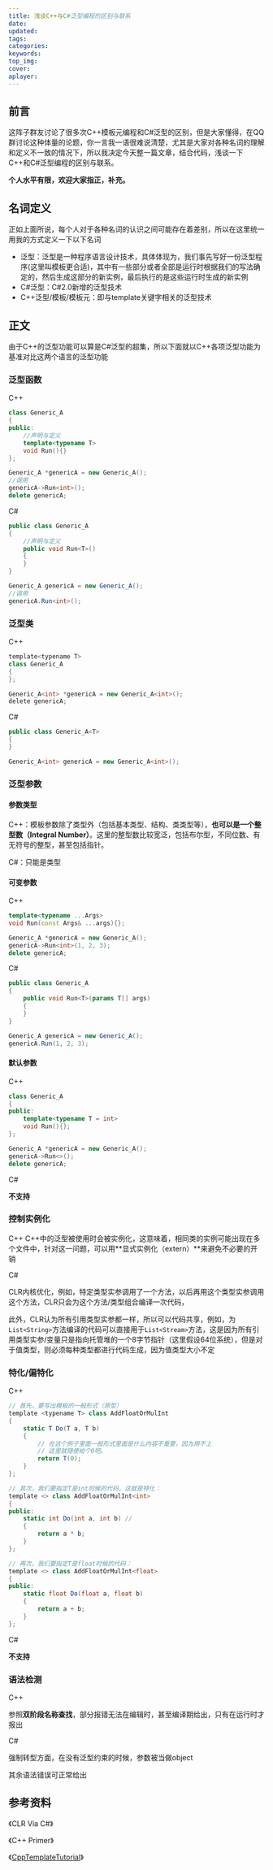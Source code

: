 ```yaml
---
title: 浅谈C++与C#泛型编程的区别与联系
date:
updated:
tags:
categories:
keywords:
top_img:
cover:
aplayer:
---
```

<meta name="referrer" content="no-referrer" />

## 前言

这阵子群友讨论了很多次C++模板元编程和C#泛型的区别，但是大家懂得，在QQ群讨论这种体量的论题，你一言我一语很难说清楚，尤其是大家对各种名词的理解和定义不一致的情况下，所以我决定今天整一篇文章，结合代码，浅谈一下C++和C#泛型编程的区别与联系。

**个人水平有限，欢迎大家指正，补充。**

## 名词定义

正如上面所说，每个人对于各种名词的认识之间可能存在着差别，所以在这里统一用我的方式定义一下以下名词

- 泛型：泛型是一种程序语言设计技术，具体体现为，我们事先写好一份泛型程序(这里叫模板更合适)，其中有一些部分或者全部是运行时根据我们的写法确定的，然后生成这部分的新实例，最后执行的是这些运行时生成的新实例
- C#泛型：C#2.0新增的泛型技术
- C++泛型/模板/模板元：即与template关键字相关的泛型技术

## 正文

由于C++的泛型功能可以算是C#泛型的超集，所以下面就以C++各项泛型功能为基准对比这两个语言的泛型功能

### 泛型函数

C++

```cpp
class Generic_A
{
public:
    //声明与定义
    template<typename T>
    void Run(){}
};

Generic_A *genericA = new Generic_A();
//调用
genericA->Run<int>();
delete genericA;
```

C#

```cs
public class Generic_A
{
    //声明与定义
    public void Run<T>()
    {
    }
}

Generic_A genericA = new Generic_A();
//调用
genericA.Run<int>();
```

### 泛型类

C++

```cs
template<typename T>
class Generic_A
{
};

Generic_A<int> *genericA = new Generic_A<int>();
delete genericA;
```

C#

```cs
public class Generic_A<T>
{
}

Generic_A<int> genericA = new Generic_A<int>();
```

### 泛型参数

#### 参数类型

C++：模板参数除了类型外（包括基本类型、结构、类类型等），**也可以是一个整型数（Integral Number）**。这里的整型数比较宽泛，包括布尔型，不同位数、有无符号的整型，甚至包括指针。

C#：只能是类型

#### 可变参数

C++

```cpp
template<typename ...Args>
void Run(const Args& ...args){};

Generic_A *genericA = new Generic_A();
genericA->Run<int>(1, 2, 3);
delete genericA;
```

C#

```cs
public class Generic_A
{
    public void Run<T>(params T[] args)
    {
    }
}

Generic_A genericA = new Generic_A();
genericA.Run(1, 2, 3);
```

#### 默认参数

C++

```cpp
class Generic_A
{
public:
    template<typename T = int>
    void Run(){};
};

Generic_A *genericA = new Generic_A();
genericA->Run<>();
delete genericA;
```

C#

**不支持**

### 控制实例化

C++
C++中的泛型被使用时会被实例化，这意味着，相同类的实例可能出现在多个文件中，针对这一问题，可以用**显式实例化（extern）**来避免不必要的开销

C#

CLR内核优化，例如，特定类型实参调用了一个方法，以后再用这个类型实参调用这个方法，CLR只会为这个方法/类型组合编译一次代码，

此外，CLR认为所有引用类型实参都一样，所以可以代码共享，例如，为`List<String>`方法编译的代码可以直接用于`List<Stream>`方法，这是因为所有引用类型实参/变量只是指向托管堆的一个8字节指针（这里假设64位系统），但是对于值类型，则必须每种类型都进行代码生成，因为值类型大小不定

### 特化/偏特化

C++

```cs
// 首先，要写出模板的一般形式（原型）
template <typename T> class AddFloatOrMulInt
{
    static T Do(T a, T b)
    {
        // 在这个例子里面一般形式里面是什么内容不重要，因为用不上
        // 这里就随便给个0吧。
        return T(0);
    }
};

// 其次，我们要指定T是int时候的代码，这就是特化：
template <> class AddFloatOrMulInt<int>
{
public:
    static int Do(int a, int b) // 
    {
        return a * b;
    }
};

// 再次，我们要指定T是float时候的代码：
template <> class AddFloatOrMulInt<float>
{
public:
    static float Do(float a, float b)
    {
        return a + b;
    }
};
```

C#

**不支持**

### 语法检测

C++

参照**双阶段名称查找**，部分报错无法在编辑时，甚至编译期给出，只有在运行时才报出

C#

强制转型方面，在没有泛型约束的时候，参数被当做object

其余语法错误可正常给出

## 参考资料

《CLR Via C#》

《C++ Primer》

《[CppTemplateTutorial](https://github.com/wuye9036/CppTemplateTutorial)》
